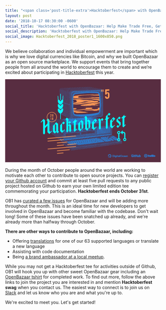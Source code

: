 ```yaml
---
title: "<span class='post-title-extra'>Hacktoberfest</span> with OpenBazaar: <span class='post-title-extra'>Help Make Trade Free,</span> Get Rewards"
layout: post
date: '2018-10-17 08:30:00 -0600'
social_title: 'Hacktoberfest with OpenBazaar: Help Make Trade Free, Get Rewards'
social_description: 'Hacktoberfest with OpenBazaar: Help Make Trade Free, Get Rewards'
social_image: Hacktoberfest_2018_poster1_1600x850.png
---
```


We believe collaboration and individual empowerment are important which is why we love digital currencies like Bitcoin, and why we built OpenBazaar as an open source marketplace. We support events that bring together people from all around the world to encourage them to create and we’re excited about participating in [Hacktoberfest](https://hacktoberfest.digitalocean.com/details) this year.

![Hacktoberfest with OpenBazaar: Help Make Trade Free, Get Rewards](Hacktoberfest_2018_poster1_1600x850.png "Hacktoberfest with OpenBazaar: Help Make Trade Free, Get Rewards")

During the month of October people around the world are working to motivate each other to contribute to open source projects. You can [register your Github account](https://hacktoberfest.digitalocean.com/details) and commit at least five pull requests to any public project hosted on Github to earn your own limited edition tee commemorating your participation. **Hacktoberfest ends October 31st**.


OB1 has [curated a few issues](https://github.com/OpenBazaar/openbazaar-go/issues?g=is%3Aissue_is%3Aopen+label%3Ahacktoberfest) for OpenBazaar and will be adding more throughout the month. This is an ideal time for new developers to get involved in OpenBazaar and become familiar with the codebase. Don't wait long! Some of these issues have been snatched up already, and we're already more than halfway through October.


**There are other ways to contribute to OpenBazaar, including:**

- Offering [translations](https://www.transifex.com/ob1/openbazaar/) for one of our 63 supported languages or translate a new language
- Assisting with code documentation
- Being [a brand ambassador at a local meetup](https://openbazaar.org/meet). 

While you may not get a Hacktoberfest tee for activities outside of Github, OB1 will hook you up with other sweet OpenBazaar gear including an [OpenBazaar tshirt](https://openbazaar.com/store/QmcUDmZK8PsPYWw5FRHKNZFjszm2K6e68BQSTpnJYUsML7/openbazaar-t-shirt) for completed work. To find out more, follow the above links to join the project you are interested in and mention **Hacktoberfest swag** when you contact us. The easiest way to connect is to join us on [Slack](https://openbazaar.org/slack) and let us know who you are and what you're up to. 

We're excited to meet you. Let's get started!
